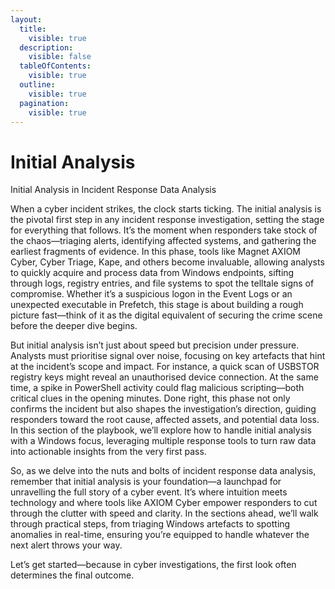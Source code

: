 ```yaml
---
layout:
  title:
    visible: true
  description:
    visible: false
  tableOfContents:
    visible: true
  outline:
    visible: true
  pagination:
    visible: true
---
```


# Initial Analysis

Initial Analysis in Incident Response Data Analysis

When a cyber incident strikes, the clock starts ticking. The initial analysis is the pivotal first step in any incident response investigation, setting the stage for everything that follows. It’s the moment when responders take stock of the chaos—triaging alerts, identifying affected systems, and gathering the earliest fragments of evidence. In this phase, tools like Magnet AXIOM Cyber, Cyber Triage, Kape, and others become invaluable, allowing analysts to quickly acquire and process data from Windows endpoints, sifting through logs, registry entries, and file systems to spot the telltale signs of compromise. Whether it’s a suspicious logon in the Event Logs or an unexpected executable in Prefetch, this stage is about building a rough picture fast—think of it as the digital equivalent of securing the crime scene before the deeper dive begins.&#x20;

But initial analysis isn’t just about speed but precision under pressure. Analysts must prioritise signal over noise, focusing on key artefacts that hint at the incident’s scope and impact. For instance, a quick scan of USBSTOR registry keys might reveal an unauthorised device connection. At the same time, a spike in PowerShell activity could flag malicious scripting—both critical clues in the opening minutes. Done right, this phase not only confirms the incident but also shapes the investigation’s direction, guiding responders toward the root cause, affected assets, and potential data loss. In this section of the playbook, we’ll explore how to handle initial analysis with a Windows focus, leveraging multiple response tools to turn raw data into actionable insights from the very first pass.

So, as we delve into the nuts and bolts of incident response data analysis, remember that initial analysis is your foundation—a launchpad for unravelling the full story of a cyber event. It’s where intuition meets technology and where tools like AXIOM Cyber empower responders to cut through the clutter with speed and clarity. In the sections ahead, we’ll walk through practical steps, from triaging Windows artefacts to spotting anomalies in real-time, ensuring you’re equipped to handle whatever the next alert throws your way.&#x20;

Let’s get started—because in cyber investigations, the first look often determines the final outcome.
